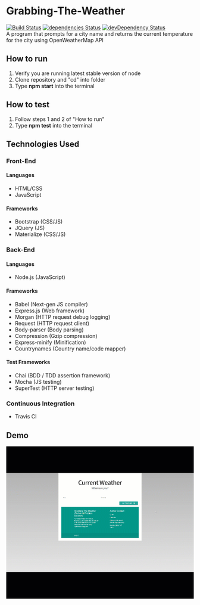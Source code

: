 # Grabbing-The-Weather
[![Build Status](https://travis-ci.org/Acesonnall/Grabbing-The-Weather.svg?branch=master)](https://travis-ci.org/Acesonnall/Grabbing-The-Weather) [![dependencies Status](https://david-dm.org/Acesonnall/Grabbing-The-Weather/status.svg)](https://david-dm.org/Acesonnall/Grabbing-The-Weather) [![devDependency Status](https://david-dm.org/Acesonnall/Grabbing-The-Weather/dev-status.svg)](https://david-dm.org/Acesonnall/Grabbing-The-Weather#info=devDependencies)
<br />
A program that prompts for a city name and returns the current temperature for the city using OpenWeatherMap API <br />
## How to run
1. Verify you are running latest stable version of node
2. Clone repository and "cd" into folder
3. Type **npm start** into the terminal
## How to test
1. Follow steps 1 and 2 of "How to run"
2. Type **npm test** into the terminal
## Technologies Used
### Front-End
#### Languages
- HTML/CSS
- JavaScript
#### Frameworks
- Bootstrap (CSS/JS)
- JQuery (JS)
- Materialize (CSS/JS)
### Back-End
#### Languages
- Node.js (JavaScript)
#### Frameworks
- Babel (Next-gen JS compiler)
- Express.js (Web framework)
- Morgan (HTTP request debug logging)
- Request (HTTP request client)
- Body-parser (Body parsing)
- Compression (Gzip compression)
- Express-minify (Minification)
- Countrynames (Country name/code mapper)
#### Test Frameworks
- Chai (BDD / TDD assertion framework)
- Mocha (JS testing)
- SuperTest (HTTP server testing)
### Continuous Integration
- Travis CI
## Demo
![Grabbing The Weather Demo](https://github.com/Acesonnall/Grabbing-The-Weather/blob/master/Project_Resources/Grabbing%20The%20Weather%20Demo.gif?raw=true)
